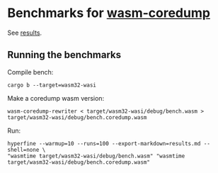 # Benchmarks for [wasm-coredump]

See [results].

## Running the benchmarks

Compile bench:
```
cargo b --target=wasm32-wasi
```

Make a coredump wasm version:
```
wasm-coredump-rewriter < target/wasm32-wasi/debug/bench.wasm > target/wasm32-wasi/debug/bench.coredump.wasm
```

Run:
```
hyperfine --warmup=10 --runs=100 --export-markdown=results.md --shell=none \
"wasmtime target/wasm32-wasi/debug/bench.wasm" "wasmtime target/wasm32-wasi/debug/bench.coredump.wasm"
```

[wasm-coredump]: https://github.com/xtuc/wasm-coredump
[results]: ./results.md
